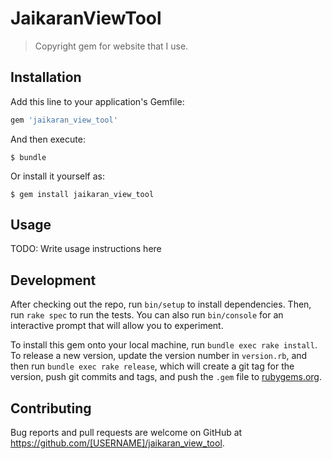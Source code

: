 # JaikaranViewTool

> Copyright gem for website that I use.

## Installation

Add this line to your application's Gemfile:

```ruby
gem 'jaikaran_view_tool'
```

And then execute:

    $ bundle

Or install it yourself as:

    $ gem install jaikaran_view_tool

## Usage

TODO: Write usage instructions here

## Development

After checking out the repo, run `bin/setup` to install dependencies. Then, run `rake spec` to run the tests. You can also run `bin/console` for an interactive prompt that will allow you to experiment.

To install this gem onto your local machine, run `bundle exec rake install`. To release a new version, update the version number in `version.rb`, and then run `bundle exec rake release`, which will create a git tag for the version, push git commits and tags, and push the `.gem` file to [rubygems.org](https://rubygems.org).

## Contributing

Bug reports and pull requests are welcome on GitHub at https://github.com/[USERNAME]/jaikaran_view_tool.
